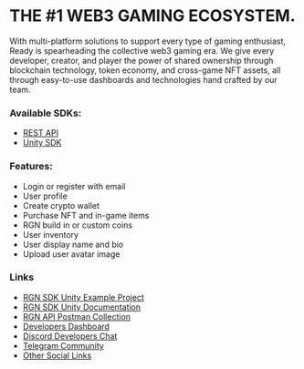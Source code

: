 # THE #1 WEB3 GAMING ECOSYSTEM.
With multi-platform solutions to support every type of gaming enthusiast, Ready is spearheading the collective web3 gaming era. We give every developer, creator, and player the power of shared ownership through blockchain technology, token economy, and cross-game NFT assets, all through easy-to-use dashboards and technologies hand crafted by our team.

### Available SDKs:
- [REST API](https://documenter.getpostman.com/view/24590396/2s93JushLS)
- [Unity SDK](https://readygames.gitbook.io/ready-sdk-documentation-1/)

### Features:
- Login or register with email
- User profile
- Create crypto wallet
- Purchase NFT and in-game items
- RGN build in or custom coins
- User inventory
- User display name and bio
- Upload user avatar image

### Links
- [RGN SDK Unity Example Project](https://github.com/readyio/RGN-SDK-Example)
- [RGN SDK Unity Documentation](https://readygames.gitbook.io/ready-sdk-documentation-1/)
- [RGN API Postman Collection](https://documenter.getpostman.com/view/24590396/2s93JushLS)
- [Developers Dashboard](https://stage-dev.ready.gg/)
- [Discord Developers Chat](https://discord.com/invite/hZsxAVMsK9)
- [Telegram Community](https://t.me/readygamesofficial)
- [Other Social Links](https://linktr.ee/thereadygames)